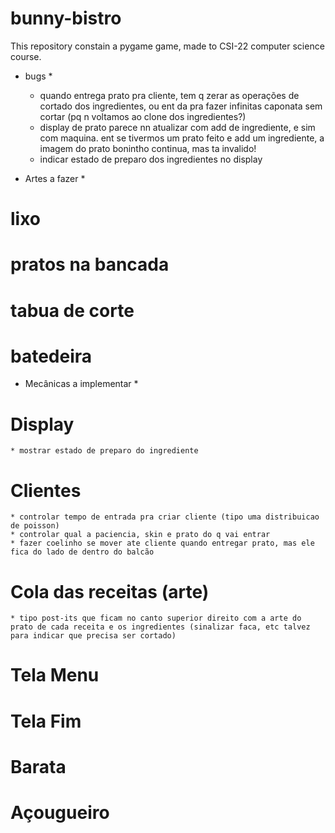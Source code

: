 # bunny-bistro
This repository constain a pygame game, made to CSI-22 computer science course.

* bugs *
    * quando entrega prato pra cliente, tem q zerar as operações de cortado dos ingredientes, ou ent da pra fazer infinitas caponata sem cortar (pq n voltamos ao clone dos ingredientes?)
    * display de prato parece nn atualizar com add de ingrediente, e sim com maquina. ent se tivermos um prato feito e add um ingrediente, a imagem do prato bonintho continua, mas ta invalido!
    * indicar estado de preparo dos ingredientes no display

* Artes a fazer *
# lixo
# pratos na bancada
# tabua de corte
# batedeira

* Mecânicas a implementar *

# Display
    * mostrar estado de preparo do ingrediente

# Clientes
    * controlar tempo de entrada pra criar cliente (tipo uma distribuicao de poisson)
    * controlar qual a paciencia, skin e prato do q vai entrar
    * fazer coelinho se mover ate cliente quando entregar prato, mas ele fica do lado de dentro do balcão

# Cola das receitas (arte)
    * tipo post-its que ficam no canto superior direito com a arte do prato de cada receita e os ingredientes (sinalizar faca, etc talvez para indicar que precisa ser cortado)

# Tela Menu

# Tela Fim




# Barata













# Açougueiro

